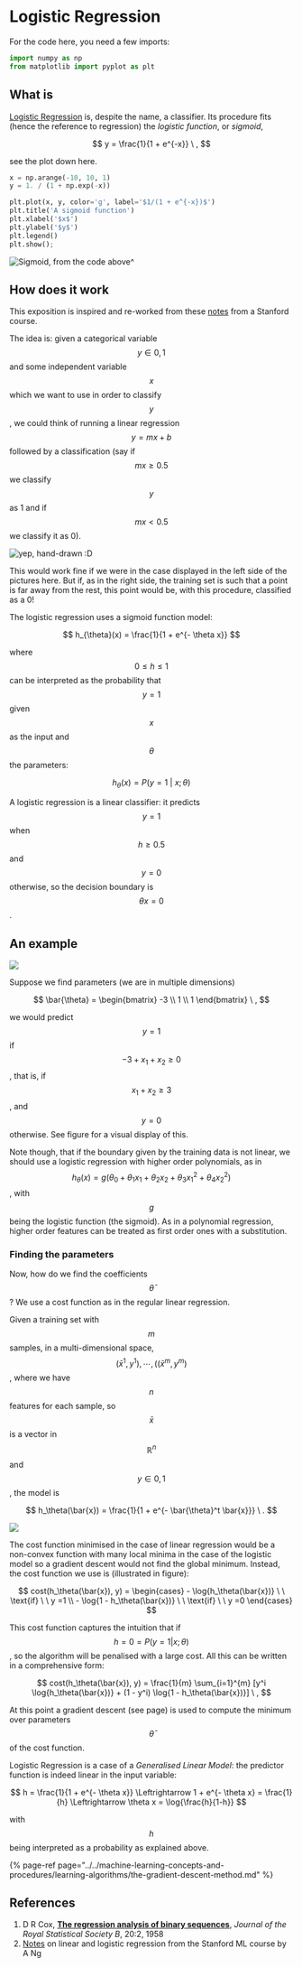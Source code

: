 # Logistic Regression

For the code here, you need a few imports:

```python
import numpy as np
from matplotlib import pyplot as plt
```

## What is

[Logistic Regression](logistic-regression.md#references) is, despite the name, a classifier. Its procedure fits \(hence the reference to regression\) the _logistic function_, or _sigmoid_,

$$
y = \frac{1}{1 + e^{-x}} \ ,
$$

see the plot down here.

```python
x = np.arange(-10, 10, 1)
y = 1. / (1 + np.exp(-x))

plt.plot(x, y, color='g', label='$1/(1 + e^{-x})$')
plt.title('A sigmoid function')
plt.xlabel('$x$')
plt.ylabel('$y$')
plt.legend()
plt.show();
```

![Sigmoid, from the code above^](../../.gitbook/assets/sigmoid.png)

## How does it work

This exposition is inspired and re-worked from these [notes](logistic-regression.md#references) from a Stanford course.

The idea is: given a categorical variable$$y \in {0, 1}$$and some independent variable$$x$$which we want to use in order to classify$$y$$, we could think of running a linear regression$$y = mx + b$$followed by a classification \(say if$$mx \geq 0.5$$we classify$$y$$as 1 and if$$mx < 0.5$$ we classify it as 0\).

![yep, hand-drawn :D](../../.gitbook/assets/logregre.png)

This would work fine if we were in the case displayed in the left side of the pictures here. But if, as in the right side, the training set is such that a point is far away from the rest, this point would be, with this procedure, classified as a 0!

The logistic regression uses a sigmoid function model:

$$
h_{\theta}(x) = \frac{1}{1 + e^{- \theta x}}
$$

where$$0 \leq h \leq 1$$can be interpreted as the probability that$$y=1$$given$$x$$as the input and$$\theta$$the parameters:

$$
h_\theta(x) = P(y=1 \ | \ x; \theta)
$$

A logistic regression is a linear classifier: it predicts$$y=1$$when $$h \geq 0.5$$ and $$y=0$$ otherwise, so the decision boundary is$$\theta x = 0$$.

## An example

![](../../.gitbook/assets/logregre-ex.jpg) 

Suppose we find parameters \(we are in multiple dimensions\)

$$
\bar{\theta} = 
    \begin{bmatrix}
    -3 \\
    1 \\
    1
    \end{bmatrix} \ ,
$$

we would predict $$y=1$$ if $$-3+x_1+x_2 \geq 0$$ , that is, if $$x_1 + x_2 \geq 3$$ , and $$y=0$$ otherwise. See figure for a visual display of this.

Note though, that if the boundary given by the training data is not linear, we should use a logistic regression with higher order polynomials, as in$$h_\theta(x) = g(\theta_0 + \theta_1 x_1 + \theta_2 x_2 + \theta_3 x_1^2 + \theta_4 x_2^2)$$, with$$g$$being the logistic function \(the sigmoid\). As in a polynomial regression, higher order features can be treated as first order ones with a substitution.

### Finding the parameters

Now, how do we find the coefficients$$\bar{\theta}$$? We use a cost function as in the regular linear regression.

Given a training set with$$m$$samples, in a multi-dimensional space,$${(\bar{x}^1, y^1), \cdots, ((\bar{x}^m, y^m)}$$, where we have$$n$$features for each sample, so$$\bar x$$is a vector in$$\mathbb{R}^n$$and$$y \in {0, 1}$$, the model is

$$
h_\theta(\bar{x}) = \frac{1}{1 + e^{- \bar{\theta}^t \bar{x}}} \ .
$$

![](../../.gitbook/assets/logregre-cost.jpg) 

The cost function minimised in the case of linear regression would be a non-convex function with many local minima in the case of the logistic model so a gradient descent would not find the global minimum. Instead, the cost function we use is \(illustrated in figure\):

$$
cost(h_\theta(\bar{x}), y) = 
\begin{cases} 
    - \log{h_\theta(\bar{x})} \ \ \text{if} \ \ y =1 \\ 
    - \log{1 - h_\theta(\bar{x})} \ \ \text{if} \ \  y =0
\end{cases}
$$

This cost function captures the intuition that if $$h= 0 = P(y=1 | x; \theta)$$, so the algorithm will be penalised with a large cost. All this can be written in a comprehensive form:

$$
cost(h_\theta(\bar{x}), y) = 
    \frac{1}{m} \sum_{i=1}^{m} [y^i \log{h_\theta(\bar{x})} + (1 - y^i) \log{1 - h_\theta(\bar{x})}] \ ,
$$

At this point a gradient descent \(see page\) is used to compute the minimum over parameters $$\bar \theta$$ of the cost function.

Logistic Regression is a case of a _Generalised Linear Model_: the predictor function is indeed linear in the input variable:

$$
h = \frac{1}{1 + e^{- \theta x}} \Leftrightarrow 1 + e^{- \theta x} = \frac{1}{h}
\Leftrightarrow \theta x = \log{\frac{h}{1-h}}
$$

with $$h$$being interpreted as a probability as explained above.

{% page-ref page="../../machine-learning-concepts-and-procedures/learning-algorithms/the-gradient-descent-method.md" %}

## References

1. D R Cox, [**The regression analysis of binary sequences**](https://www.nuffield.ox.ac.uk/users/cox/cox48.pdf), _Journal of the Royal Statistical Society B_, 20:2, 1958
2. [Notes](http://cs229.stanford.edu/notes/cs229-notes1.pdf) on linear and logistic regression from the Stanford ML course by A Ng

